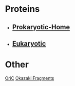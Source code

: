 # Proteins
- ## [Prokaryotic-Home]($Prokaryotic-Home.md)
- ## [Eukaryotic]($Eukaryotic.md)


# Other
[OriC](OriC.md)
[Okazaki Fragments](Okazaki-Fragment.md)
